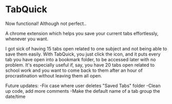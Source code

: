 TabQuick
========
Now functional! Although not perfect..

A chrome extension which helps you save your current tabs effortlessly, whenever you want.

I got sick of having 15 tabs open related to one subject and not being able to save them easily.
With TabQuick, you just click the icon, and it puts every tab you have open into a bookmark folder, to be accessed later with no problem. 
It's especially useful if, say, you have 20 tabs open related to school work and you want to come back to them after an hour of procrastination without leaving them all open.

Future updates:
-Fix case where user deletes "Saved Tabs" folder
-Clean up code, add more comments
-Make the default name of a tab group the date/time
